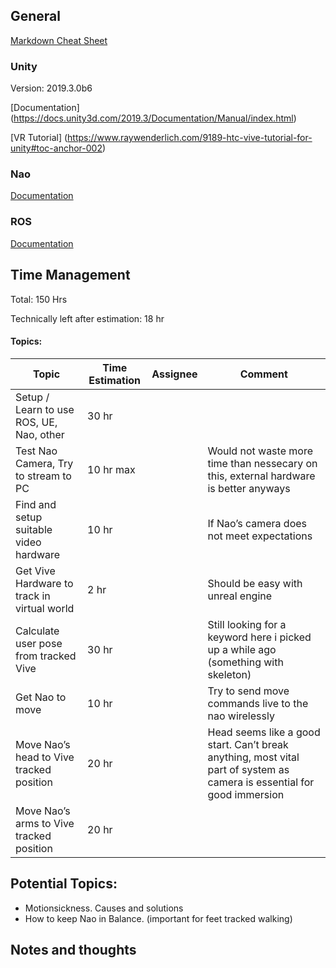 ## General
[Markdown Cheat Sheet](https://github.com/adam-p/markdown-here/wiki/Markdown-Cheatsheet)

### Unity
Version: 2019.3.0b6

[Documentation] (https://docs.unity3d.com/2019.3/Documentation/Manual/index.html)

[VR Tutorial] (https://www.raywenderlich.com/9189-htc-vive-tutorial-for-unity#toc-anchor-002)

### Nao
[Documentation](http://doc.aldebaran.com/2-1/home_nao.html)

### ROS
[Documentation](http://wiki.ros.org/action/fullsearch/Documentation)


## Time Management
Total: 150 Hrs

Technically left after estimation: 18 hr

#### Topics:

Topic | Time Estimation | Assignee | Comment
--- | --- | --- | ---
Setup / Learn to use ROS, UE, Nao, other | 30 hr | |
Test Nao Camera, Try to stream to PC | 10 hr max | | Would not waste more time than nessecary on this, external hardware is better anyways
Find and setup suitable video hardware | 10 hr | | If Nao’s camera does not meet expectations
Get Vive Hardware to track in virtual world | 2 hr | | Should be easy with unreal engine
Calculate user pose from tracked Vive | 30 hr | | Still looking for a keyword here i picked up a while ago (something with skeleton)
Get Nao to move | 10 hr | | Try to send move commands live to the nao wirelessly
Move Nao’s head to Vive tracked position | 20 hr | | Head seems like a good start. Can’t break anything, most vital part of system as camera is essential for good immersion
Move Nao’s arms to Vive tracked position | 20 hr | |

## Potential Topics:
- Motionsickness. Causes and solutions
- How to keep Nao in Balance. (important for feet tracked walking)

## Notes and thoughts

